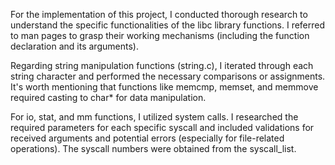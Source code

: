 For the implementation of this project, I conducted thorough research to understand the specific functionalities of the libc library functions. I referred to man pages to grasp their working mechanisms (including the function declaration and its arguments).

Regarding string manipulation functions (string.c), I iterated through each string character and performed the necessary comparisons or assignments. It's worth mentioning that functions like memcmp, memset, and memmove required casting to char* for data manipulation.

For io, stat, and mm functions, I utilized system calls. I researched the required parameters for each specific syscall and included validations for received arguments and potential errors (especially for file-related operations). The syscall numbers were obtained from the syscall_list.